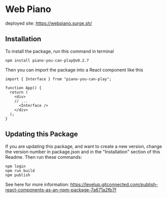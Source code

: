 # Web Piano 

deployed site: https://webpiano.surge.sh/

## Installation 

To install the package, run this command in terminal
```
npm install piano-you-can-play@v0.2.7
```
Then you can import the package into a React component like this
```
import { Interface } from "piano-you-can-play";

function App() {
  return (
    <div>
    // ... 
      <Interface />
    </div>
  );
}

```
## Updating this Package

If you are updating this package, and want to create a new version, change the version number in package.json and in the "Installation" section of this Readme.
Then run these commands:
```
npm login
npm run build
npm publish
```
See here for more information: https://levelup.gitconnected.com/publish-react-components-as-an-npm-package-7a671a2fb7f